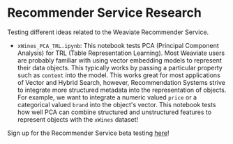 # Recommender Service Research

Testing different ideas related to the Weaviate Recommender Service.

- `xWines_PCA_TRL.ipynb`: This notebook tests PCA (Principal Component Analysis) for TRL (Table Representation Learning). Most Weaviate users are probably familiar with using vector embedding models to represent their data objects. This typically works by passing a particular property such as `content` into the model. This works great for most applications of Vector and Hybrid Search, however, Recommendation Systems strive to integrate more structured metadata into the representation of objects. For example, we want to integrate a numeric valued `price` or a categorical valued `brand` into the object's vector. This notebook tests how well PCA can combine structured and unstructured features to represent objects with the `xWines` dataset!

Sign up for the Recommender Service beta testing [here](https://weaviate.io/workbench/recommender)!

